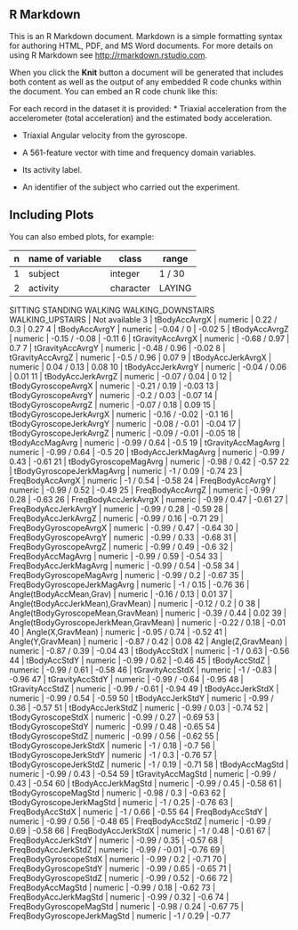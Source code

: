 R Markdown
----------

This is an R Markdown document. Markdown is a simple formatting syntax
for authoring HTML, PDF, and MS Word documents. For more details on
using R Markdown see
<a href="http://rmarkdown.rstudio.com" class="uri">http://rmarkdown.rstudio.com</a>.

When you click the **Knit** button a document will be generated that
includes both content as well as the output of any embedded R code
chunks within the document. You can embed an R code chunk like this:

For each record in the dataset it is provided: \* Triaxial acceleration
from the accelerometer (total acceleration) and the estimated body
acceleration.

-   Triaxial Angular velocity from the gyroscope.

-   A 561-feature vector with time and frequency domain variables.

-   Its activity label.

-   An identifier of the subject who carried out the experiment.

Including Plots
---------------

You can also embed plots, for example:

<table>
<thead>
<tr class="header">
<th>n</th>
<th>name of variable</th>
<th>class</th>
<th>range</th>
</tr>
</thead>
<tbody>
<tr class="odd">
<td>1</td>
<td>subject</td>
<td>integer</td>
<td>1 / 30</td>
</tr>
<tr class="even">
<td>2</td>
<td>activity</td>
<td>character</td>
<td>LAYING</td>
</tr>
</tbody>
</table>

SITTING STANDING WALKING WALKING\_DOWNSTAIRS WALKING\_UPSTAIRS | Not
available 3 | tBodyAccAvrgX | numeric | 0.22 / 0.3 | 0.27 4 |
tBodyAccAvrgY | numeric | -0.04 / 0 | -0.02 5 | tBodyAccAvrgZ | numeric
| -0.15 / -0.08 | -0.11 6 | tGravityAccAvrgX | numeric | -0.68 / 0.97 |
0.7 7 | tGravityAccAvrgY | numeric | -0.48 / 0.96 | -0.02 8 |
tGravityAccAvrgZ | numeric | -0.5 / 0.96 | 0.07 9 | tBodyAccJerkAvrgX |
numeric | 0.04 / 0.13 | 0.08 10 | tBodyAccJerkAvrgY | numeric | -0.04 /
0.06 | 0.01 11 | tBodyAccJerkAvrgZ | numeric | -0.07 / 0.04 | 0 12 |
tBodyGyroscopeAvrgX | numeric | -0.21 / 0.19 | -0.03 13 |
tBodyGyroscopeAvrgY | numeric | -0.2 / 0.03 | -0.07 14 |
tBodyGyroscopeAvrgZ | numeric | -0.07 / 0.18 | 0.09 15 |
tBodyGyroscopeJerkAvrgX | numeric | -0.16 / -0.02 | -0.1 16 |
tBodyGyroscopeJerkAvrgY | numeric | -0.08 / -0.01 | -0.04 17 |
tBodyGyroscopeJerkAvrgZ | numeric | -0.09 / -0.01 | -0.05 18 |
tBodyAccMagAvrg | numeric | -0.99 / 0.64 | -0.5 19 | tGravityAccMagAvrg
| numeric | -0.99 / 0.64 | -0.5 20 | tBodyAccJerkMagAvrg | numeric |
-0.99 / 0.43 | -0.61 21 | tBodyGyroscopeMagAvrg | numeric | -0.98 / 0.42
| -0.57 22 | tBodyGyroscopeJerkMagAvrg | numeric | -1 / 0.09 | -0.74 23
| FreqBodyAccAvrgX | numeric | -1 / 0.54 | -0.58 24 | FreqBodyAccAvrgY |
numeric | -0.99 / 0.52 | -0.49 25 | FreqBodyAccAvrgZ | numeric | -0.99 /
0.28 | -0.63 26 | FreqBodyAccJerkAvrgX | numeric | -0.99 / 0.47 | -0.61
27 | FreqBodyAccJerkAvrgY | numeric | -0.99 / 0.28 | -0.59 28 |
FreqBodyAccJerkAvrgZ | numeric | -0.99 / 0.16 | -0.71 29 |
FreqBodyGyroscopeAvrgX | numeric | -0.99 / 0.47 | -0.64 30 |
FreqBodyGyroscopeAvrgY | numeric | -0.99 / 0.33 | -0.68 31 |
FreqBodyGyroscopeAvrgZ | numeric | -0.99 / 0.49 | -0.6 32 |
FreqBodyAccMagAvrg | numeric | -0.99 / 0.59 | -0.54 33 |
FreqBodyAccJerkMagAvrg | numeric | -0.99 / 0.54 | -0.58 34 |
FreqBodyGyroscopeMagAvrg | numeric | -0.99 / 0.2 | -0.67 35 |
FreqBodyGyroscopeJerkMagAvrg | numeric | -1 / 0.15 | -0.76 36 |
Angle(tBodyAccMean,Grav) | numeric | -0.16 / 0.13 | 0.01 37 |
Angle(tBodyAccJerkMean),GravMean) | numeric | -0.12 / 0.2 | 0 38 |
Angle(tBodyGyroscopeMean,GravMean) | numeric | -0.39 / 0.44 | 0.02 39 |
Angle(tBodyGyroscopeJerkMean,GravMean) | numeric | -0.22 / 0.18 | -0.01
40 | Angle(X,GravMean) | numeric | -0.95 / 0.74 | -0.52 41 |
Angle(Y,GravMean) | numeric | -0.87 / 0.42 | 0.08 42 | Angle(Z,GravMean)
| numeric | -0.87 / 0.39 | -0.04 43 | tBodyAccStdX | numeric | -1 / 0.63
| -0.56 44 | tBodyAccStdY | numeric | -0.99 / 0.62 | -0.46 45 |
tBodyAccStdZ | numeric | -0.99 / 0.61 | -0.58 46 | tGravityAccStdX |
numeric | -1 / -0.83 | -0.96 47 | tGravityAccStdY | numeric | -0.99 /
-0.64 | -0.95 48 | tGravityAccStdZ | numeric | -0.99 / -0.61 | -0.94 49
| tBodyAccJerkStdX | numeric | -0.99 / 0.54 | -0.59 50 |
tBodyAccJerkStdY | numeric | -0.99 / 0.36 | -0.57 51 | tBodyAccJerkStdZ
| numeric | -0.99 / 0.03 | -0.74 52 | tBodyGyroscopeStdX | numeric |
-0.99 / 0.27 | -0.69 53 | tBodyGyroscopeStdY | numeric | -0.99 / 0.48 |
-0.65 54 | tBodyGyroscopeStdZ | numeric | -0.99 / 0.56 | -0.62 55 |
tBodyGyroscopeJerkStdX | numeric | -1 / 0.18 | -0.7 56 |
tBodyGyroscopeJerkStdY | numeric | -1 / 0.3 | -0.76 57 |
tBodyGyroscopeJerkStdZ | numeric | -1 / 0.19 | -0.71 58 | tBodyAccMagStd
| numeric | -0.99 / 0.43 | -0.54 59 | tGravityAccMagStd | numeric |
-0.99 / 0.43 | -0.54 60 | tBodyAccJerkMagStd | numeric | -0.99 / 0.45 |
-0.58 61 | tBodyGyroscopeMagStd | numeric | -0.98 / 0.3 | -0.63 62 |
tBodyGyroscopeJerkMagStd | numeric | -1 / 0.25 | -0.76 63 |
FreqBodyAccStdX | numeric | -1 / 0.66 | -0.55 64 | FreqBodyAccStdY |
numeric | -0.99 / 0.56 | -0.48 65 | FreqBodyAccStdZ | numeric | -0.99 /
0.69 | -0.58 66 | FreqBodyAccJerkStdX | numeric | -1 / 0.48 | -0.61 67 |
FreqBodyAccJerkStdY | numeric | -0.99 / 0.35 | -0.57 68 |
FreqBodyAccJerkStdZ | numeric | -0.99 / -0.01 | -0.76 69 |
FreqBodyGyroscopeStdX | numeric | -0.99 / 0.2 | -0.71 70 |
FreqBodyGyroscopeStdY | numeric | -0.99 / 0.65 | -0.65 71 |
FreqBodyGyroscopeStdZ | numeric | -0.99 / 0.52 | -0.66 72 |
FreqBodyAccMagStd | numeric | -0.99 / 0.18 | -0.62 73 |
FreqBodyAccJerkMagStd | numeric | -0.99 / 0.32 | -0.6 74 |
FreqBodyGyroscopeMagStd | numeric | -0.98 / 0.24 | -0.67 75 |
FreqBodyGyroscopeJerkMagStd | numeric | -1 / 0.29 | -0.77
